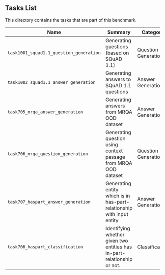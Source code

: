 ## Tasks List 

This directory contains the tasks that are part of this benchmark. 


Name | Summary | Category
---- | ----------- | --------
`task1001_squad1.1_question_generation` | Generating guestions (based on SQuAD 1.1) | Question Generation  
`task1002_squad1.1_answer_generation` | Generating answers to SQuAD 1.1 questions | Answer Generation
`task705_mrqa_answer_generation` | Generating answers from MRQA OOD dataset | Answer Generation  
`task706_mrqa_question_generation` | Generating question using context passage from MRQA OOD dataset | Question Generation
`task707_haspart_answer_generation` | Generating entity which is in has-part-relationship with input entity | Answer Generation  
`task708_haspart_classification` | Identifying whether given two entities has in-part-relationship or not.  | Classification